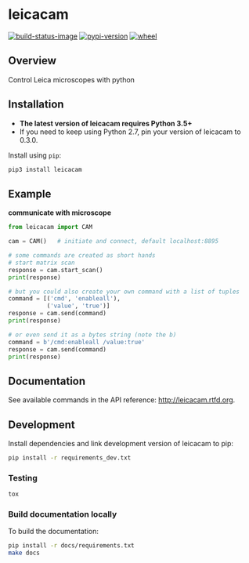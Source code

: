 # leicacam

[![build-status-image]][travis]
[![pypi-version]][pypi]
[![wheel]][pypi]

## Overview

Control Leica microscopes with python

## Installation

- **The latest version of leicacam requires Python 3.5+**
- If you need to keep using Python 2.7, pin your version of leicacam to 0.3.0.

Install using `pip`:

```bash
pip3 install leicacam
```

## Example

**communicate with microscope**
```python
from leicacam import CAM

cam = CAM()   # initiate and connect, default localhost:8895

# some commands are created as short hands
# start matrix scan
response = cam.start_scan()
print(response)

# but you could also create your own command with a list of tuples
command = [('cmd', 'enableall'),
           ('value', 'true')]
response = cam.send(command)
print(response)

# or even send it as a bytes string (note the b)
command = b'/cmd:enableall /value:true'
response = cam.send(command)
print(response)
```

## Documentation

See available commands in the API reference: http://leicacam.rtfd.org.

## Development
Install dependencies and link development version of leicacam to pip:
```bash
pip install -r requirements_dev.txt
```

### Testing
```bash
tox
```

### Build documentation locally
To build the documentation:
```bash
pip install -r docs/requirements.txt
make docs
```



[build-status-image]: https://travis-ci.org/MartinHjelmare/leicacam.svg?branch=master
[travis]: https://travis-ci.org/MartinHjelmare/leicacam
[pypi-version]: https://img.shields.io/pypi/v/leicacam.svg
[pypi]: https://pypi.org/project/leicacam/
[wheel]: https://img.shields.io/pypi/wheel/leicacam.svg
